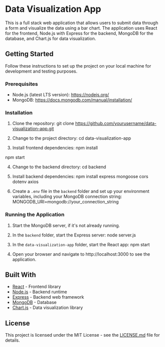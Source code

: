# Data Visualization App

This is a full stack web application that allows users to submit data through a form and visualize the data using a bar chart. The application uses React for the frontend, Node.js with Express for the backend, MongoDB for the database, and Chart.js for data visualization.

## Getting Started

Follow these instructions to set up the project on your local machine for development and testing purposes.

### Prerequisites

- Node.js (latest LTS version): https://nodejs.org/
- MongoDB: https://docs.mongodb.com/manual/installation/

### Installation

1. Clone the repository:
git clone https://github.com/yourusername/data-visualization-app.git


2. Change to the project directory:
cd data-visualization-app

3. Install frontend dependencies:
npm install

npm start

4. Change to the backend directory:
cd backend


5. Install backend dependencies:
npm install express mongoose cors dotenv axios

6. Create a `.env` file in the `backend` folder and set up your environment variables, including your MongoDB connection string:
MONGODB_URI=mongodb://your_connection_string


### Running the Application

1. Start the MongoDB server, if it's not already running.

2. In the `backend` folder, start the Express server:
node server.js


3. In the `data-visualization-app` folder, start the React app:
npm start


4. Open your browser and navigate to http://localhost:3000 to see the application.

## Built With

- [React](https://reactjs.org/) - Frontend library
- [Node.js](https://nodejs.org/) - Backend runtime
- [Express](https://expressjs.com/) - Backend web framework
- [MongoDB](https://www.mongodb.com/) - Database
- [Chart.js](https://www.chartjs.org/) - Data visualization library

## License

This project is licensed under the MIT License - see the [LICENSE.md](LICENSE.md) file for details.

